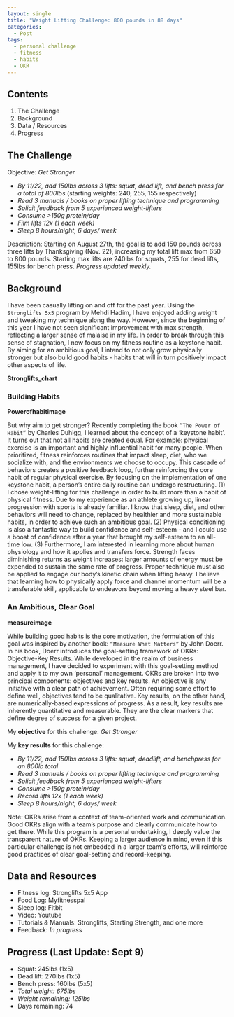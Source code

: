 ```yaml
---
layout: single
title: "Weight Lifting Challenge: 800 pounds in 88 days"
categories:
  - Post
tags:
  - personal challenge
  - fitness
  - habits
  - OKR
---
```


## Contents
 
 1. The Challenge
 2. Background 
 3. Data / Resources
 4. Progress

## The Challenge

Objective: _Get Stronger_
 * _By 11/22, add 150lbs across 3 lifts: squat, dead lift, and bench press for a total of 800lbs_ (starting weights: 240, 255, 155 respectively)
 * _Read 3 manuals / books on proper lifting technique and programming_
 * _Solicit feedback from 5 experienced weight-lifters_
 * _Consume >150g protein/day_
 * _Film lifts 12x (1 each week)_
 * _Sleep 8 hours/night, 6 days/ week_

 Description: Starting on August 27th, the goal is to add 150 pounds across three lifts by Thanksgiving (Nov. 22), increasing my total lift max from 650 to 800 pounds. Starting max lifts are 240lbs for squats, 255 for dead lifts, 155lbs for bench press.  _Progress updated weekly._

## Background

I have been casually lifting on and off for the past year. Using the `Stronglifts 5x5` program by Mehdi Hadim, I have enjoyed adding weight and tweaking my technique along the way. However, since the beginning of this year I have not seen significant improvement with max strength, reflecting a larger sense of malaise in my life. In order to break through this sense of stagnation, I now focus on my fitness routine as a keystone habit. By aiming for an ambitious goal, I intend to not only grow physically stronger but also build good habits - habits that will in turn positively impact other aspects of life. 

**Stronglifts_chart**


### Building Habits

**Powerofhabitimage**

But why aim to get stronger? Recently completing the book `“The Power of Habit”` by Charles Duhigg, I learned about the concept of a ‘keystone habit’. It turns out that not all habits are created equal. For example: physical exercise is an important and highly influential habit for many people. When prioritized, fitness reinforces routines that impact sleep, diet, who we socialize with, and the environments we choose to occupy. This cascade of behaviors creates a positive feedback loop, further reinforcing the core habit of regular physical exercise. By focusing on the implementation of one keystone habit, a person’s entire daily routine can undergo restructuring. (1) I chose weight-lifting for this challenge in order to build more than a habit of physical fitness. Due to my experience as an athlete growing up, linear progression with sports is already familiar. I know that sleep, diet, and other behaviors will need to change, replaced by healthier and more sustainable habits, in order to achieve such an ambitious goal. (2) Physical conditioning is also a fantastic way to build confidence and self-esteem - and I could use a boost of confidence after a year that brought my self-esteem to an all-time low. (3) Furthermore, I am interested in learning more about human physiology and how it applies and transfers force. Strength faces diminishing returns as weight increases: larger amounts of energy must be expended to sustain the same rate of progress. Proper technique must also be applied to engage our body’s kinetic chain when lifting heavy. I believe that learning how to physically apply force and channel momentum will be a transferable skill, applicable to endeavors beyond moving a heavy steel bar.

### An Ambitious, Clear Goal

**measureimage**

While building good habits is the core motivation, the formulation of this goal was inspired by another book: `“Measure What Matters”` by John Doerr. In his book, Doerr introduces the goal-setting framework of OKRs: Objective-Key Results. While developed in the realm of business management, I have decided to experiment with this goal-setting method and apply it to my own ‘personal’ management. OKRs are broken into two principal components: objectives and key results. An objective is any initiative with a clear path of achievement. Often requiring some effort to define well, objectives tend to be qualitative. Key results, on the other hand, are numerically-based expressions of progress. As a result, key results are inherently quantitative and measurable. They are the clear markers that define degree of success for a given project.

My **objective** for this challenge: _Get Stronger_

My **key results** for this challenge:
 * _By 11/22, add 150lbs across 3 lifts: squat, deadlift, and benchpress for an 800lb total_
 * _Read 3 manuels / books on proper lifting technique and programming_
 * _Solicit feedback from 5 experienced weight-lifters_
 * _Consume >150g protein/day_
 * _Record lifts 12x (1 each week)_
 * _Sleep 8 hours/night, 6 days/ week_

Note: OKRs arise from a context of team-oriented work and communication. Good OKRs align with a team’s purpose and clearly communicate how to get there. While this program is a personal undertaking, I deeply value the transparent nature of OKRs. Keeping a larger audience in mind, even if this particular challenge is not embedded in a larger team's efforts, will reinforce good practices of clear goal-setting and record-keeping.

## Data and Resources

 * Fitness log: Stronglifts 5x5 App
 * Food Log: Myfitnesspal
 * Sleep log: Fitbit
 * Video: Youtube
 * Tutorials & Manuals: Stronglifts, Starting Strength, and one more
 * Feedback: _In progress_

## Progress (Last Update: Sept 9)

 * Squat: 245lbs (1x5) 
 * Dead lift: 270lbs (1x5)
 * Bench press: 160lbs (5x5)
 * _Total weight: 675lbs_
 * _Weight remaining: 125lbs_
 * Days remaining: 74



